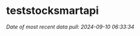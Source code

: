 
<!-- README.md is generated from README.Rmd. Please edit that file -->

# teststocksmartapi

*Date of most recent data pull: 2024-09-10 06:33:34*

